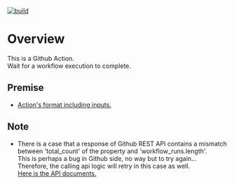 [![build](https://github.com/begyyal/act_await_wf_execution/actions/workflows/build.yml/badge.svg?branch=master)](https://github.com/begyyal/act_await_wf_execution/actions/workflows/build.yml)

# Overview

This is a Github Action.  
Wait for a workflow execution to complete.  

## Premise

- [Action's format including inputs.](https://github.com/begyyal/act_sequential_execution/blob/master/action.yml)

## Note

- There is a case that a response of Github REST API contains a mismatch  
between 'total_count' of the property and 'workflow_runs.length'.  
This is perhaps a bug in Github side, no way but to try again...  
Therefore, the calling api logic will retry in this case as well.  
[Here is the API documents.](https://docs.github.com/ja/rest/reference/actions#workflow-runs)
